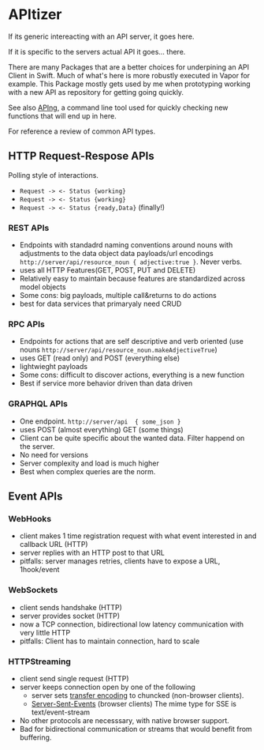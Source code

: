 # APItizer

If its generic intereacting with an API server, it goes here.

If it is specific to the servers actual API it goes... there.

There are many Packages that are a better choices for underpining an API Client in Swift. Much of what's here is more robustly executed in Vapor for example. This Package mostly gets used by me when prototyping working with a new API as repository for getting going quickly.

See also [APIng](https://github.com/carlynorama/APIng), a command line tool used for quickly checking new functions that will end up in here.  

For reference a review of common API types. 

## HTTP Request-Respose APIs

Polling style of interactions. 

- `Request -> <- Status {working}`
- `Request -> <- Status {working}`
- `Request -> <- Status {ready,Data}` (finally!)

### REST APIs
- Endpoints with standadrd naming conventions around nouns with adjustments to the data object data payloads/url encodings `http://server/api/resource_noun { adjective:true }`. Never verbs. 
- uses all HTTP Features(GET, POST, PUT and DELETE)
- Relatively easy to maintain because features are standardized across model objects
- Some cons: big payloads, multiple call&returns to do actions
- best for data services that primaryaly need CRUD

### RPC APIs
- Endpoints for actions that are self descriptive and verb oriented (use nouns  `http://server/api/resource_noun.makeAdjectiveTrue`)
- uses GET (read only) and POST (everything else)
- lightwieght payloads
- Some cons: difficult to discover actions, everything is a new function 
- Best if service more behavior driven than data driven

### GRAPHQL APIs
- One endpoint. `http://server/api  { some_json }`
- uses  POST (almost everything) GET (some things)
- Client can be quite specific about the wanted data. Filter happend on the server. 
- No need for versions
- Server complexity and load is much higher
- Best when complex queries are the norm. 

 ## Event APIs
 
### WebHooks
- client makes 1 time registration request with what event interested in and callback URL (HTTP)
- server replies with an HTTP post to that URL 
- pitfalls: server manages retries, clients have to expose a URL, 1hook/event

### WebSockets
- client sends handshake (HTTP)
- server provides socket (HTTP)
- now a TCP connection, bidirectional low latency communication with very little HTTP
- pitfalls: Client has to maintain connection, hard to scale

### HTTPStreaming
- client send single request (HTTP)
- server keeps connection open by one of the following 
    - server sets [transfer encoding](https://developer.mozilla.org/en-US/docs/Web/HTTP/Headers/Transfer-Encoding) to chuncked (non-browser clients).
    - [Server-Sent-Events](https://en.wikipedia.org/wiki/Server-sent_events) (browser clients)  The mime type for SSE is text/event-stream
- No other protocols are necesssary, with native browser support.
- Bad for bidirectional communication or streams that would benefit from buffering. 
